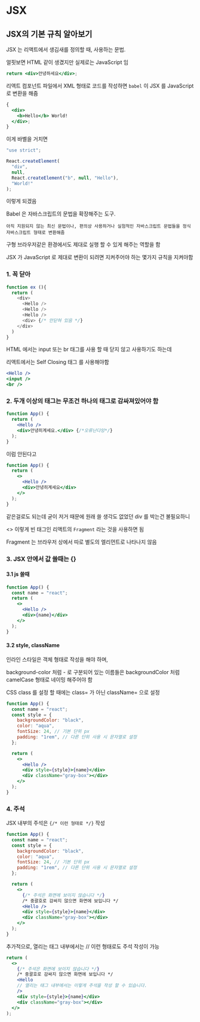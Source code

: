 # JSX

## JSX의 기본 규칙 알아보기

JSX 는 리액트에서 생김새를 정의할 때, 사용하는 문법.

얼핏보면 HTML 같이 생겼지만 실제로는 JavaScript 임

```jsx
return <div>안녕하세요</div>;
```

리액트 컴포넌트 파일에서 XML 형태로 코드를 작성하면 `babel` 이 JSX 를 JavaScript 로 변환을 해줌

```jsx
{
  <div>
    <b>Hello</b> World!
  </div>;
}
```

이게 바벨을 거치면

```js
"use strict";

React.createElement(
  "div",
  null,
  React.createElement("b", null, "Hello"),
  "World!"
);
```

이렇게 되겠음

Babel 은 자바스크립트의 문법을 확장해주는 도구.

    아직 지원되지 않는 최신 문법이나, 편의상 사용하거나 실험적인 자바스크립트 문법들을 정식 자바스크립트 형태로 변환해줌

구형 브라우저같은 환경에서도 제대로 실행 할 수 있게 해주는 역할을 함

JSX 가 JavaScript 로 제대로 변환이 되려면 지켜주어야 하는 몇가지 규칙을 지켜야함

### 1. 꼭 닫아

```js
function ex (){
  return (
    <div>
      <Hello />
      <Hello />
      <Hello />
      <div> {/* 안닫혀 있음 */}
    </div>
  )
}
```

HTML 에서는 input 또는 br 태그를 사용 할 때 닫지 않고 사용하기도 하는데

리액트에서는 Self Closing 태그 를 사용해야함

```jsx
<Hello />
<input />
<br />
```

### 2. 두개 이상의 태그는 무조건 하나의 태그로 감싸져있어야 함

```jsx
function App() {
  return (
    <Hello />
    <div>안녕히계세요.</div> {/*오류난다잉*/}
  );
}
```

이럼 안된다고

```jsx
function App() {
  return (
    <>
      <Hello />
      <div>안녕히계세요</div>
    </>
  );
}
```

<div> 같은걸로도 되는데 굳이 저거 때문에 원래 쓸 생각도 없었던 div 를 박는건 불필요하니

<> 이렇게 빈 태그인 리액트의 `Fragment` 라는 것을 사용하면 됨

Fragment 는 브라우저 상에서 따로 별도의 엘리먼트로 나타나지 않음

### 3. JSX 안에서 값 쓸때는 {}

#### 3.1 js 쓸때

```jsx
function App() {
  const name = "react";
  return (
    <>
      <Hello />
      <div>{name}</div>
    </>
  );
}
```

#### 3.2 style, className

인라인 스타일은 객체 형태로 작성을 해야 하며,

background-color 처럼 - 로 구분되어 있는 이름들은 backgroundColor 처럼 camelCase 형태로 네이밍 해주어야 함

CSS class 를 설정 할 때에는 class= 가 아닌 className= 으로 설정

```jsx
function App() {
  const name = "react";
  const style = {
    backgroundColor: "black",
    color: "aqua",
    fontSize: 24, // 기본 단위 px
    padding: "1rem", // 다른 단위 사용 시 문자열로 설정
  };

  return (
    <>
      <Hello />
      <div style={style}>{name}</div>
      <div className="gray-box"></div>
    </>
  );
}
```

### 4. 주석

JSX 내부의 주석은 `{/* 이런 형태로 */}` 작성

```jsx
function App() {
  const name = "react";
  const style = {
    backgroundColor: "black",
    color: "aqua",
    fontSize: 24, // 기본 단위 px
    padding: "1rem", // 다른 단위 사용 시 문자열로 설정
  };

  return (
    <>
      {/* 주석은 화면에 보이지 않습니다 */}
      /* 중괄호로 감싸지 않으면 화면에 보입니다 */
      <Hello />
      <div style={style}>{name}</div>
      <div className="gray-box"></div>
    </>
  );
}
```

추가적으로, 열리는 태그 내부에서는 // 이런 형태로도 주석 작성이 가능

```jsx
return (
  <>
    {/* 주석은 화면에 보이지 않습니다 */}
    /* 중괄호로 감싸지 않으면 화면에 보입니다 */
    <Hello
    // 열리는 태그 내부에서는 이렇게 주석을 작성 할 수 있습니다.
    />
    <div style={style}>{name}</div>
    <div className="gray-box"></div>
  </>
);
```
